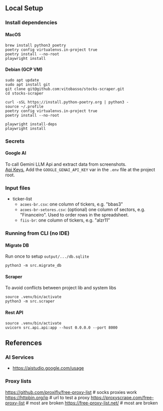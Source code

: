 ## Local Setup

### Install dependencies

#### MacOS

```
brew install python3 poetry
poetry config virtualenvs.in-project true
poetry install --no-root
playwright install
```

#### Debian (GCP VM)

```
sudo apt update
sudo apt install git
git clone git@github.com:vitobasso/stocks-scraper.git
cd stocks-scraper

curl -sSL https://install.python-poetry.org | python3 -
source ~/.profile
poetry config virtualenvs.in-project true
poetry install --no-root

playwright install-deps
playwright install
```

### Secrets

#### Google AI

To call Gemini LLM Api and extract data from screenshots.  
[Api Keys](https://aistudio.google.com/apikey),
Add the `GOOGLE_GENAI_API_KEY` var in the `.env` file at the project root.

### Input files

- ticker-list
    - `acoes-br.csv`: one column of tickers, e.g. "bbas3"
    - `acoes-br-setores.csv`: (optional) one column of sectors, e.g. "Financeiro". Used to order rows in the
      spreadsheet.
    - `fiis-br`: one column of tickers, e.g. "alzr11"

### Running from CLI (no IDE)

#### Migrate DB

Run once to setup `output/.../db.sqlite`

```
python3 -m src.migrate_db
```

#### Scraper

To avoid conflicts between project lib and system libs

```
source .venv/bin/activate
python3 -m src.scraper
```

#### Rest API

```
source .venv/bin/activate
uvicorn src.api.api:app --host 0.0.0.0 --port 8000
```

## References

### AI Services

- https://aistudio.google.com/usage

### Proxy lists

https://github.com/proxifly/free-proxy-list # socks proxies work
https://httpbin.org/ip # url to test a proxy
https://proxyscrape.com/free-proxy-list # most are broken
https://free-proxy-list.net/ # most are broken

